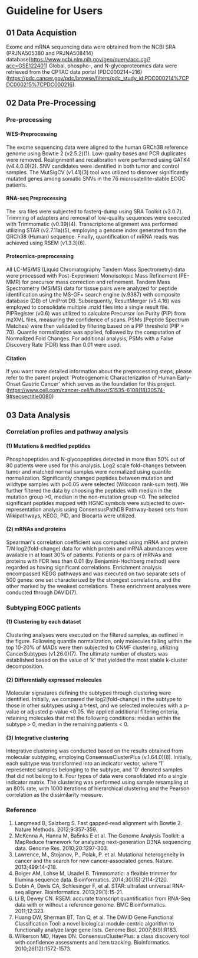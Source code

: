 # Guideline for Users

## 01 Data Acquistion
Exome and mRNA sequencing data were obtained from the NCBI SRA (PRJNA505380 and PRJNA508414) database(https://www.ncbi.nlm.nih.gov/geo/query/acc.cgi?acc=GSE122401)
Global, phospho-, and N-glycoproteomics data were retrieved from the CPTAC data portal (PDC000214~216)(https://pdc.cancer.gov/pdc/browse/filters/pdc_study_id:PDC000214%7CPDC000215%7CPDC000216).

## 02 Data Pre-Processing
### Pre-processing

#### WES-Preprocessing

The exome sequencing data were aligned to the human GRCh38 reference genome using Bowtie 2 (v2.5.2)(1). Low-quality bases and PCR duplicates were removed. Realignment and recalibration were performed using GATK4 (v4.4.0.0)(2). SNV candidates were identified in both tumor and control samples. The MutSigCV (v1.41)(3) tool was utilized to discover significantly mutated genes among somatic SNVs in the 76 microsatellite-stable EOGC patients. 

#### RNA-seq Preprocessing

The .sra files were subjected to fasterq-dump using SRA Toolkit (v3.0.7). Trimming of adapters and removal of low-quality sequences were executed with Trimmomatic (v0.39)(4). Transcriptome alignment was performed utilizing STAR (v2.7.11a)(5), employing a genome index generated from the GRCh38 (Human) sequence. Finally, quantification of mRNA reads was achieved using RSEM (v1.3.3)(6). 

#### Proteomics-preprocessing

 All LC-MS/MS (Liquid Chromatography Tandem Mass Spectrometry) data were processed with Post-Experiment Monoisotopic Mass Refinement (PE-MMR) for precursor mass correction and refinement. Tandem Mass Spectrometry (MS/MS) data for tissue pairs were analyzed for peptide identification using the MS-GF+ search engine (v.9387) with composite database (DB) of UniProt DB. Subsequently, ResultMerger (v5.4.16) was employed to consolidate multiple .mzid files into a single result file. PIPRegister (v0.6) was utilized to calculate Precursor Ion Purity (PIP) from mzXML files, measuring the confidence of scans. PSMs (Peptide Spectrum Matches) were then validated by filtering based on a PIP threshold (PIP > 70). Quantile normalization was applied, followed by the computation of Normalized Fold Changes. For additional analysis, PSMs with a False Discovery Rate (FDR) less than 0.01 were used. 

#### Citation
If you want more detailed information about the preprocessing steps, please refer to the parent project 'Proteogenomic Characterization of Human Early-Onset Gastric Cancer' which serves as the foundation for this project. (https://www.cell.com/cancer-cell/fulltext/S1535-6108(18)30574-9#secsectitle0080)


## 03 Data Analysis
### Correlation profiles and pathway analysis 

#### (1) Mutations & modified peptides 
Phosphopeptides and N-glycopeptides detected in more than 50% out of 80 patients were used for this analysis. Log2 scale fold-changes between tumor and matched normal samples were normalized using quantile normalization. Significantly changed peptides between mutation and wildtype samples with p<0.05 were selected (Wilcoxon rank-sum test). We further filtered the data by choosing the peptides with median in the mutation group >0, median in the non-mutation group <0.
The selected significant peptides mapped with HGNC symbols were subjected to over-representation analysis using ConsensusPathDB Pathway-based sets from Wikipathways, KEGG, PID, and Biocarta were utilized. 

#### (2) mRNAs and proteins

Spearman's correlation coefficient was computed using mRNA and protein T/N log2(fold-change) data for which protein and mRNA abundances were available in at least 30% of patients. Patients or pairs of mRNAs and proteins with FDR less than 0.01 (by Benjamini-Hochberg method) were regarded as having significant correlations.
Enrichment analysis encompassed KEGG pathways and was executed on two separate sets of 500 genes: one set characterized by the strongest correlations, and the other marked by the weakest correlations. These enrichment analyses were conducted through DAVID(7).


### Subtyping EOGC patients

#### (1) Clustering by each dataset

Clustering analyses were executed on the filtered samples, as outlined in the figure. Following quantile normalization, only molecules falling within the top 10-20% of MADs were then subjected to CNMF clustering, utilizing CancerSubtypes (v1.26.0)(7). The ultimate number of clusters was established based on the value of 'k' that yielded the most stable k-cluster decomposition.

#### (2) Differentially expressed molecules

Molecular signatures defining the subtypes through clustering were identified. Initially, we compared the log2(fold-change) in the subtype to those in other subtypes using a t-test, and we selected molecules with a p-value or adjusted p-value <0.05. We applied additional filtering criteria, retaining molecules that met the following conditions: median within the subtype > 0, median in the remaining patients < 0.

#### (3) Integrative clustering

Integrative clustering was conducted based on the results obtained from molecular subtyping, employing ConsensusClusterPlus (v.1.64.0)(8). Initially, each subtype was transformed into an indicator vector, where '1' represented samples belonging to the subtype, and '0' denoted samples that did not belong to it. Four types of data were consolidated into a single indicator matrix. The clustering was performed using sample resampling at an 80% rate, with 1000 iterations of hierarchical clustering and the Pearson correlation as the dissimilarity measure.


### Reference

1) Langmead B, Salzberg S. Fast gapped-read alignment with Bowtie 2. Nature Methods. 2012;9:357-359.
2) McKenna A, Hanna M, Ba5nks E et al. The Genome Analysis Toolkit: a MapReduce framework for analyzing next-generation D3NA sequencing data. Genome Res. 2010;20:1297-303.
3) Lawrence, M., Stojanov, P., Polak, P. et al. Mutational heterogeneity in cancer and the search for new cancer-associated genes. Nature. 2013;499:14–218.
4)  Bolger AM, Lohse M, Usadel B. Trimmomatic: a flexible trimmer for Illumina sequence data. Bioinformatics. 2014;30(15):2114-2120.
5) Dobin A, Davis CA, Schlesinger F, et al. STAR: ultrafast universal RNA-seq aligner. Bioinformatics. 2013;29(1):15-21.
6) Li B, Dewey CN. RSEM: accurate transcript quantification from RNA-Seq data with or without a reference genome. BMC Bioinformatics. 2011;12:323.
7) Huang DW, Sherman BT, Tan Q, et al. The DAVID Gene Functional Classification Tool: a novel biological module-centric algorithm to functionally analyze large gene lists. Genome Biol. 2007;8(9):R183. 
8) Wilkerson MD, Hayes DN. ConsensusClusterPlus: a class discovery tool with confidence assessments and item tracking. Bioinformatics. 2010;26(12):1572-1573.
